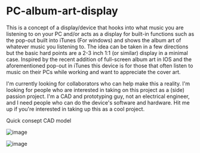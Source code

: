 # PC-album-art-display

This is a concept of a display/device that hooks into what music you are listening to on your PC and/or acts as a display for built-in functions such as the pop-out built into iTunes (For windows) and shows the album art of whatever music you listening to. The idea can be taken in a few directions but the basic hard points are a 2-3 inch 1:1 (or similar) display in a minimal case. Inspired by the recent addition of full-screen album art in IOS and the aforementioned pop-out in iTunes this device is for those that often listen to music on their PCs while working and want to appreciate the cover art. 

 I'm currently looking for collaborators who can help make this a reality. I'm looking for people who are interested in taking on this project as a (side) passion project. I'm a CAD and prototyping guy, not an electrical engineer, and I need people who can do the device's software and hardware. Hit me up if you're interested in taking up this as a cool project.

Quick consept CAD model 

![image](https://user-images.githubusercontent.com/91857314/216833164-9683fc02-f266-4b30-8859-6e41bf8fbf7b.png)

![image](https://user-images.githubusercontent.com/91857314/216833186-6e53f878-79ff-4146-b673-09d7b9990230.png)

